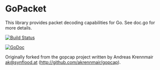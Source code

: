 # GoPacket

This library provides packet decoding capabilities for Go.
See doc.go for more details.

[![Build Status](https://travis-ci.org/google/gopacket.svg?branch=master)](https://travis-ci.org/google/gopacket)

[![GoDoc](https://godoc.org/github.com/wheelcomplex/gopacket?status.svg)](https://godoc.org/github.com/wheelcomplex/gopacket)

Originally forked from the gopcap project written by Andreas
Krennmair <ak@synflood.at> (http://github.com/akrennmair/gopcap).

